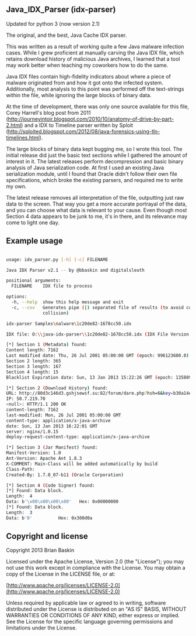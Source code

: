 ## Java_IDX_Parser (idx-parser)
Updated for python 3 (now version 2.1)<br>

The original, and the best, Java Cache IDX parser.

This was written as a result of working quite a few Java malware infection cases. While I grew proficient at manually carving the Java IDX file, which retains download history of malicious Java archives, I learned that a tool may work better when teaching my coworkers how to do the same.

Java IDX files contain high-fidelity indicators about where a piece of malware originated from and how it got onto the infected system. Additionally, most analysis to this point was performed off the text-strings within the file, while ignoring the large blocks of binary data.

At the time of development, there was only one source available for this file, Corey Harrell's blog post from 2011 (http://journeyintoir.blogspot.com/2010/10/anatomy-of-drive-by-part-2.html) and a IDX to Timeline parser written by Sploit (http://sploited.blogspot.com/2012/08/java-forensics-using-tln-timelines.html).

The large blocks of binary data kept bugging me, so I wrote this tool. The initial release did just the basic text sections while I gathered the amount of interest in it. The latest releases perform decompression and basic binary analysis of Java serialization code. At first I used an existing Java serialization module, until I found that Oracle didn't follow their own file specifications, which broke the existing parsers, and required me to write my own.

The latest release removes all interpretation of the file, outputting just raw data to the screen. That way you get a more accurate portrayal of the data, and you can choose what data is relevant to your cause. Even though most Section 4 data appears to be junk to me, it's in there, and its relevance may come to light one day.

## Example usage

```bash

usage: idx_parser.py [-h] [-c] FILENAME

Java IDX Parser v2.1 -- by @bbaskin and digitalsleuth

positional arguments:
  FILENAME    IDX file to process

options:
  -h, --help  show this help message and exit
  -c, --csv   Generates pipe (|) separated file of results (to avoid comma
              collision)

idx-parser Samples\malware\1c20de82-1678cc50.idx

IDX file: O:\\java-idx-parser\\1c20de82-1678cc50.idx (IDX File Version 6.05.05)

[*] Section 1 (Metadata) found:
Content length: 7162
Last modified date: Thu, 26 Jul 2001 05:00:00 GMT (epoch: 996123600.0)
Section 2 length: 365
Section 3 length: 167
Section 4 length: 15
Blacklist Expiration date: Sun, 13 Jan 2013 15:22:26 GMT (epoch: 1358090546.335)

[*] Section 2 (Download History) found:
URL: http://80d3c146d3.gshjsewsf.su:82/forum/dare.php?hsh=6&key=b30a14e1c597bd7215d593d3f03bd1ab
IP: 50.7.219.70
<null>: HTTP/1.1 200 OK
content-length: 7162
last-modified: Mon, 26 Jul 2001 05:00:00 GMT
content-type: application/x-java-archive
date: Sun, 13 Jan 2013 16:22:01 GMT
server: nginx/1.0.15
deploy-request-content-type: application/x-java-archive

[*] Section 3 (Jar Manifest) found:
Manifest-Version: 1.0
Ant-Version: Apache Ant 1.8.3
X-COMMENT: Main-Class will be added automatically by build
Class-Path:
Created-By: 1.7.0_07-b11 (Oracle Corporation)

[*] Section 4 (Code Signer) found:
[*] Found: Data block. 
Length:  4
Data: b'\x00\x00\x00\x00'	Hex: 0x00000000
[*] Found: Data block. 
Length:  3
Data: b'0'      	Hex: 0x300d0a

```

## Copyright and license

Copyright 2013 Brian Baskin

Licensed under the Apache License, Version 2.0 (the "License");
you may not use this work except in compliance with the License.
You may obtain a copy of the License in the LICENSE file, or at:

  [http://www.apache.org/licenses/LICENSE-2.0](http://www.apache.org/licenses/LICENSE-2.0)

Unless required by applicable law or agreed to in writing, software
distributed under the License is distributed on an "AS IS" BASIS,
WITHOUT WARRANTIES OR CONDITIONS OF ANY KIND, either express or implied.
See the License for the specific language governing permissions and
limitations under the License.
